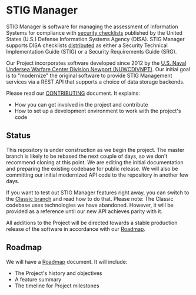 # STIG Manager

STIG Manager is software for managing the assessment of Information Systems for compliance with [security checklists](https://public.cyber.mil/stigs/) published by the United States (U.S.) Defense Information Systems Agency (DISA). STIG Manager supports DISA checklists [distributed](https://public.cyber.mil/stigs/downloads/) as either a Security Technical Implementation Guide (STIG) or a Security Requirements Guide (SRG).

Our Project incorporates software developed since 2012 by the [U.S. Naval Undersea Warfare Center Division Newport (NUWCDIVNPT)](https://www.navsea.navy.mil/Home/Warfare-Centers/NUWC-Newport/). Our initial goal is to "modernize" the original software to provide STIG Management services via a REST API that supports a choice of data storage backends.  

Please read our [CONTRIBUTING](CONTRIBUTING.md) document. It explains:
- How you can get involved in the project and contribute
- How to set up a development environment to work with the project's code 

## Status

This repository is under construction as we begin the project. The master branch is likely to be rebased the next couple of days, so we don't recommend cloning at this point. We are editing the initial documentation and preparing the existing codebase for public release. We will also be committing our initial modernized API code to the repository in another few days.

If you want to test out STIG Manager features right away, you can switch to the [Classic branch](https://github.com/NUWCDIVNPT/stig-manager/tree/classic) and read how to do that. Please note: The Classic codebase uses technologies we have abandoned. However, it will be provided as a reference until our new API achieves parity with it.

All additions to the Project will be directed towards a stable production release of the software in accordance with our [Roadmap](docs/roadmap.md).

## Roadmap

We will have a [Roadmap](docs/roadmap.md) document. It will include:
- The Project's history and objectives
- A feature summary
- The timeline for Project milestones
